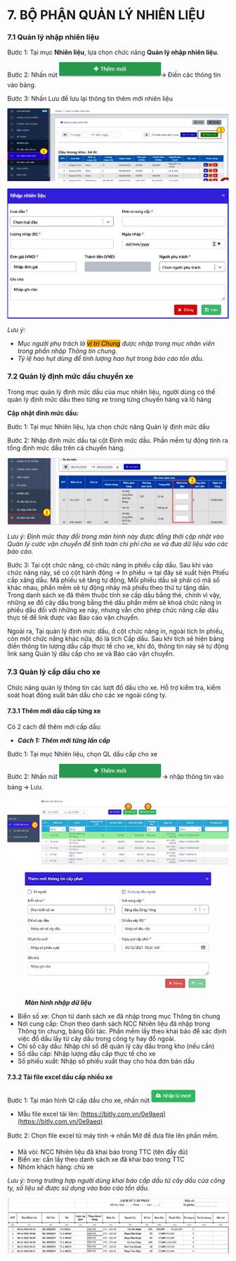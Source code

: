 # 7. BỘ PHẬN QUẢN LÝ NHIÊN LIỆU

### 7.1 **Quản lý nhập nhiên liệu** <a href="#_qbtyoq" id="_qbtyoq"></a>

Bước 1: Tại mục **Nhiên liệu**, lựa chọn chức năng **Quản lý nhập nhiên liệu**.

Bước 2: Nhấn nút <img src="../../.gitbook/assets/0 (9).png" alt="" data-size="line">🡪 Điền các thông tin vào bảng.

Bước 3: Nhấn Lưu để lưu lại thông tin thêm mới nhiên liệu

![](../../.gitbook/assets/1.jpeg)

![](../../.gitbook/assets/2.jpeg)

_Lưu ý:_

* _Mục người phụ trách là <mark style="background-color:orange;">vị trí Chung</mark> được nhập trong mục nhân viên trong phần nhập Thông tin chung._
* _Tỷ lệ hao hụt dùng để tính lượng hao hụt trong báo cáo tồn dầu._

### **7.2 Quản lý định mức dầu chuyến xe** <a href="#_3abhhcj" id="_3abhhcj"></a>

Trong mục quản lý định mức dầu của mục nhiên liệu, người dùng có thể quản lý định mức dầu theo từng xe trong từng chuyến hàng và lô hàng

**Cập nhật đinh mức dầu:**

Bước 1: Tại mục Nhiên liệu, lựa chọn chức năng Quản lý định mức dầu

Bước 2: Nhập định mức dầu tại cột Định mức dầu. Phần mềm tự động tính ra tổng định mức dầu trên cả chuyến hàng.

![](<../../.gitbook/assets/3 (1).jpeg>)

_Lưu ý: Định mức thay đổi trong màn hình này được đồng thời cập nhật vào Quản lý cước vận chuyển để tính toán chi phí cho xe và đưa dữ liệu vào các báo cáo._

Bước 3: Tại cột chức năng, có chức năng in phiếu cấp dầu. Sau khi vào chức năng này, sẽ có cột hành động -> In phiếu -> tại đây sẽ xuất hiện Phiếu cấp xăng dầu. Mã phiếu sẽ tăng tự động, Mỗi phiếu dầu sẽ phải có mã số khác nhau, phần mềm sẽ tự động nhảy mã phiếu theo thứ tự tặng dần. Trong danh sách xe đã thêm thuộc tính xe cấp dầu bằng thẻ, chính vì vậy, những xe đổ cây dầu trong bằng thẻ dầu phần mềm sẽ khoá chức năng in phiếu dầu đối với những xe này, nhưng vẫn cho phép chức năng cấp dầu thực tế để link được vào Báo cáo vận chuyển.

Ngoài ra, Tại quản lý định mức dầu, ở cột chức năng in, ngoài tích In phiếu, còn một chức năng khác nữa, đó là tích Cấp dầu. Sau khi tích sẽ hiện bảng điền thông tin lượng dầu cấp thực tế cho xe, khi đó, thông tin này sẽ tự động link sang Quản lý dầu cấp cho xe và Báo cáo vận chuyển.

### **7.3 Quản lý cấp dầu cho xe** <a href="#_49gfa85" id="_49gfa85"></a>

Chức năng quản lý thông tin các lượt đổ dầu cho xe. Hỗ trợ kiểm tra, kiểm soát hoạt động xuất bán dầu cho các xe ngoài công ty.

#### **7.3.1 Thêm mới dầu cấp từng xe** <a href="#_2olpkfy" id="_2olpkfy"></a>

Có 2 cách để thêm mới cấp dầu:

* _**Cách 1: Thêm mới từng lần cấp**_

Bước 1: Tại mục Nhiên liệu, chọn QL dầu cấp cho xe

Bước 2: Nhấn nút <img src="../../.gitbook/assets/4 (2).png" alt="" data-size="line"> 🡪 nhập thông tin vào bảng 🡪 Lưu.

![](../../.gitbook/assets/5.png)

<figure><img src="../../.gitbook/assets/6 (7).png" alt=""><figcaption><p><em><strong>Màn hình nhập dữ liệu</strong></em></p></figcaption></figure>

* Biển số xe: Chọn từ danh sách xe đã nhập trong mục Thông tin chung
* Nơi cung cấp: Chọn theo danh sách NCC Nhiên liệu đã nhập trong Thông tin chung, bảng Đối tác. Phần mềm lấy theo khai báo để xác định việc đổ dầu lấy từ cây dầu trong công ty hay đổ ngoài.
* Chỉ số cây dầu: Nhập chỉ số để quản lý cây dầu trong kho (nếu cần)
* Số dầu cấp: Nhập lượng dầu cấp thực tế cho xe
* Số phiếu xuất: Nhập số phiếu xuất thay cho hóa đơn bán dầu

#### **7.3.2 Tải file excel dầu cấp nhiều xe** <a href="#_13qzunr" id="_13qzunr"></a>

Bước 1: Tại màn hình Ql cấp dầu cho xe, nhấn nút <img src="../../.gitbook/assets/7.png" alt="" data-size="line">

* Mẫu file excel tải lên: [https://bitly.com.vn/0e9aeq](https://bitly.com.vn/0e9aeq)

Bước 2: Chọn file excel từ máy tính 🡪 nhấn Mở để đưa file lên phần mềm.

* Mã vòi: NCC Nhiên liệu đã khai báo trong TTC (tên đầy đủ)
* Biển xe: cần lấy theo danh sách xe đã khai báo trong TTC
* Nhóm khách hàng: chủ xe

_Lưu ý: trong trường hợp người dùng khai báo cấp dầu từ cây dầu của công ty, số liệu sẽ được sử dụng vào báo cáo tồn dầu._

![Mẫu nhập liệu file excel](<../../.gitbook/assets/8 (8).png>)
